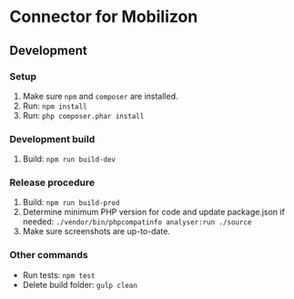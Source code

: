 # Connector for Mobilizon

## Development

### Setup
1. Make sure `npm` and `composer` are installed.
2. Run: `npm install`
3. Run: `php composer.phar install`

### Development build
1. Build: `npm run build-dev`

### Release procedure
1. Build: `npm run build-prod`
2. Determine minimum PHP version for code and update package.json if needed: `./vendor/bin/phpcompatinfo analyser:run ./source`
3. Make sure screenshots are up-to-date.

### Other commands
- Run tests: `npm test`
- Delete build folder: `gulp clean`
